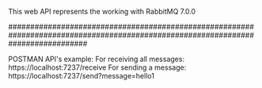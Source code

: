 This web API represents the working with RabbitMQ 7.0.0

##################################################################################################################################

POSTMAN API's example:
For receiving all messages: https://localhost:7237/receive
For sending a message: https://localhost:7237/send?message=hello1
